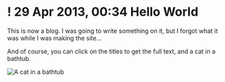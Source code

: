 ! 29 Apr 2013, 00:34
Hello World
===========

This is now a blog. I was going to write something on it, but I forgot what it was while I was making the site...

And of course, you can click on the titles to get the full text, and a cat in a bathtub.

![A cat in a bathtub](http://i.imgur.com/Z3ivQUU.jpg "(Note: There won't always be cats in bathtubs)")
